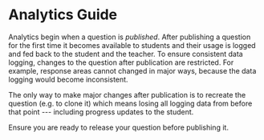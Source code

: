 # Analytics Guide

Analytics begin when a question is _published_. After publishing a question for the first time it becomes available to students and their usage is logged and fed back to the student and the teacher. To ensure consistent data logging, changes to the question after publication are restricted. For example, response areas cannot changed in major ways, because the data logging would become inconsistent. 

The only way to make major changes after publication is to recreate the question (e.g. to clone it) which means losing all logging data from before that point --- including progress updates to the student.

Ensure you are ready to release your question before publishing it. 

